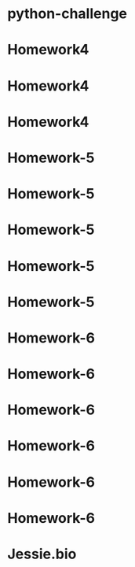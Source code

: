 # python-challenge
# Homework4
# Homework4
# Homework4
# Homework-5
# Homework-5
# Homework-5
# Homework-5
# Homework-5
# Homework-6
# Homework-6
# Homework-6
# Homework-6
# Homework-6
# Homework-6
# Jessie.bio
